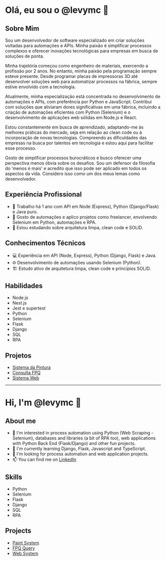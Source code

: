 # Olá, eu sou o @levymc 👋

## Sobre Mim

Sou um desenvolvedor de software especializado em criar soluções voltadas para automações e APIs. Minha paixão é simplificar processos complexos e oferecer inovações tecnológicas para empresas em busca de soluções de ponta.

Minha trajetória começou como engenheiro de materiais, exercendo a profissão por 2 anos. No entanto, minha paixão pela programação sempre esteve presente. Desde programar placas de impressoras 3D até desenvolver soluções web para automatizar processos na fábrica, sempre estive envolvido com a tecnologia.

Atualmente, minha especialização está concentrada no desenvolvimento de automações e APIs, com preferência por Python e JavaScript. Contribuí com soluções que aliviaram dores significativas em uma fábrica, incluindo a criação de automações eficientes com Python (Selenium) e o desenvolvimento de aplicações web sólidas em Node.js e React.

Estou constantemente em busca de aprendizado, adaptando-me às melhores práticas do mercado, seja em relação ao clean code ou à incorporação de novas tecnologias. Compreendo as dificuldades das empresas na busca por talentos em tecnologia e estou aqui para facilitar esse processo.

Gosto de simplificar processos burocráticos e busco oferecer uma perspectiva menos óbvia sobre os desafios. Sou um defensor da filosofia do 'menos é mais' e acredito que isso pode ser aplicado em todos os aspectos da vida. Considero isso como um dos meus lemas como desenvolvedor.

## Experiência Profissional

- 📆 Trabalho há 1 ano com API em Node (Express), Python (Django/Flask) e Java puro.
- 🤖 Gosto de automações e aplico projetos como freelancer, envolvendo Selenium em Python, automações e RPA.
- 📘 Estou estudando sobre arquitetura limpa, clean code e SOLID.

## Conhecimentos Técnicos

- 💻 Experiência em API (Node, Express), Python (Django, Flask) e Java.
- 🌐 Desenvolvimento de automações usando Selenium (Python).
- 🏗️ Estudo ativo de arquitetura limpa, clean code e princípios SOLID.
  
## Habilidades
- Node.js
- Nest.js
- Jest e supertest
- Python
- Selenium
- Flask
- Django
- SQL
- RPA

## Projetos
- [Sistema da Pintura](https://github.com/levymc/projeto_pintura)
- [Consulta FPQ](https://github.com/levymc/consultaFPQ)
- [Sistema Web](https://github.com/levymc/web-system)



_____________________________________________________________________________________________________________________________________________________



# Hi, I'm @levymc 👋

## About me
- 👀 I'm interested in process automation using Python (Web Scraping - Selenium), databases and libraries (a bit of RPA too), web applications with Python Back End (Flask/Django) and other fun projects.
- 🌱 I'm currently learning Django, Flask, Javascript and TypeScript.
- 💞️ I'm looking for process automation and web application projects.
- 📫 You can find me on [LinkedIn](https://www.linkedin.com/in/levymcruz/)

## Skills
- Python
- Selenium
- Flask
- Django
- SQL
- RPA

## Projects
- [Paint System](https://github.com/levymc/projeto_pintura)
- [FPQ Query](https://github.com/levymc/consultaFPQ)
- [Web System](https://github.com/levymc/web-system)

